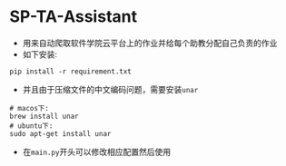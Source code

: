 # SP-TA-Assistant
- 用来自动爬取软件学院云平台上的作业并给每个助教分配自己负责的作业
- 如下安装:
```
pip install -r requirement.txt
```
- 并且由于压缩文件的中文编码问题，需要安装`unar`
```
# macos下:
brew install unar
# ubuntu下:
sudo apt-get install unar
```
- 在`main.py`开头可以修改相应配置然后使用
